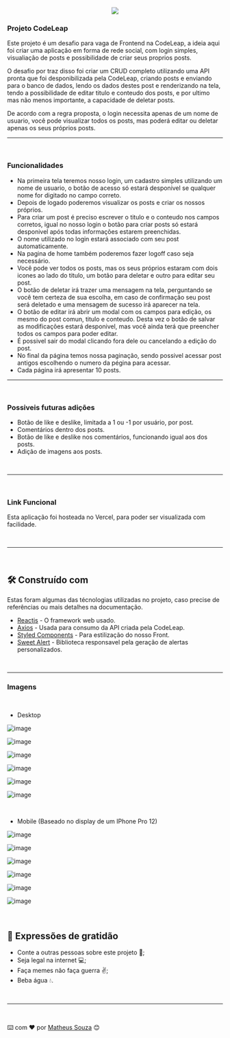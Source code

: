 <h1 align="center">
   <img src="https://user-images.githubusercontent.com/99031516/231500855-2f27ae1b-3f88-4e20-8570-00d231a4bab7.png">
</h1>

### Projeto CodeLeap

Este projeto é um desafio para vaga de Frontend na CodeLeap, a ideia aqui foi criar uma aplicação em forma de rede social, com login simples, visualiação de posts e possibilidade de criar seus proprios posts. 

O desafio por traz disso foi criar um CRUD completo utilizando uma API pronta que foi desponibilizada pela CodeLeap, criando posts e enviando para o banco de dados, lendo os dados destes post e renderizando na tela, tendo a possibilidade de editar titulo e conteudo dos posts, e por ultimo mas não menos importante, a capacidade de deletar posts.

De acordo com a regra proposta, o login necessita apenas de um nome de usuario, você pode visualizar todos os posts, mas poderá editar ou deletar apenas os seus próprios posts.

---

</br>

### Funcionalidades

- Na primeira tela teremos nosso login, um cadastro simples utilizando um nome de usuario, o botão de acesso só estará desponivel se qualquer nome for digitado no campo correto.
- Depois de logado poderemos visualizar os posts e criar os nossos próprios.
- Para criar um post é preciso escrever o titulo e o conteudo nos campos corretos, igual no nosso login o botão para criar posts só estará desponivel após todas informações estarem preenchidas.
- O nome utilizado no login estará associado com seu post automaticamente.
- Na pagina de home também poderemos fazer logoff caso seja necessário.
- Você pode ver todos os posts, mas os seus próprios estaram com dois icones ao lado do titulo, um botão para deletar e outro para editar seu post.
- O botão de deletar irá trazer uma mensagem na tela, perguntando se você tem certeza de sua escolha, em caso de confirmação seu post será deletado e uma mensagem de sucesso irá aparecer na tela.
- O botão de editar irá abrir um modal com os campos para edição, os mesmo do post comun, titulo e conteudo. Desta vez o botão de salvar as modificações estará desponivel, mas você ainda terá que preencher todos os campos para poder editar.
- É possivel sair do modal clicando fora dele ou cancelando a edição do post.
- No final da página temos nossa paginação, sendo possivel acessar post antigos escolhendo o numero da pégina para acessar.
- Cada página irá apresentar 10 posts.

---

</br>

### Possiveis futuras adições

- Botão de like e deslike, limitada a 1 ou -1 por usuário, por post.
- Comentários dentro dos posts.
- Botão de like e deslike nos comentários, funcionando igual aos dos posts.
- Adição de imagens aos posts.

</br>

---

</br>

### Link Funcional 

Esta aplicação foi hosteada no Vercel, para poder ser visualizada com facilidade.

<!-- - [projeto-labex.vercel.app](https://projeto-labex.vercel.app) -->

</br>

---

</br>

## 🛠️ Construído com

Estas foram algumas das técnologias utilizadas no projeto, caso precise de referências ou mais detalhes na documentação.

* [Reactjs](https://pt-br.reactjs.org) - O framework web usado.
* [Axios](https://www.npmjs.com/package/axios) - Usada para consumo da API criada pela CodeLeap.
* [Styled Components](https://styled-components.com) - Para estilização do nosso Front.
* [Sweet Alert](https://sweetalert.js.org/guides/) - Biblioteca responsavel pela geração de alertas personalizados.


</br>

---

### Imagens

</br>

- Desktop

![image](https://user-images.githubusercontent.com/99031516/231501333-8db587ea-2bd4-4566-b30a-2c44ed810daa.png)

![image](https://user-images.githubusercontent.com/99031516/231501850-e97d9484-db3e-4187-acfd-5ecc20aa9ea5.png)

![image](https://user-images.githubusercontent.com/99031516/231502251-87decdec-5e83-4ed6-bcb0-f598ad009632.png)

![image](https://user-images.githubusercontent.com/99031516/231502583-24a3d1c3-8707-4ecf-bb0e-6530dad9e543.png)

![image](https://user-images.githubusercontent.com/99031516/231502748-61359199-f93f-4df0-9c98-77005bf62ae5.png)

![image](https://user-images.githubusercontent.com/99031516/231503019-04e608c8-d79a-44ab-8129-4cbf8488661f.png)

</br>

- Mobile (Baseado no display de um IPhone Pro 12)

![image](https://user-images.githubusercontent.com/99031516/231504580-7d43f280-424c-4133-9e28-1eaeba290167.png)

![image](https://user-images.githubusercontent.com/99031516/231504729-1b2716bf-082a-4bed-b4af-76861d715462.png)

![image](https://user-images.githubusercontent.com/99031516/231504955-6f3917d4-7ad8-47e4-84a6-a707673ea0bb.png)

![image](https://user-images.githubusercontent.com/99031516/231505058-0daf91de-0535-49b6-b5f9-5954706bdf9d.png)

![image](https://user-images.githubusercontent.com/99031516/231505311-211c02cd-0d54-473b-bbed-578197274f90.png)

![image](https://user-images.githubusercontent.com/99031516/231505411-ba7eb3ed-01e9-4ec9-a043-be30fc610744.png)

</br>

## 🎁 Expressões de gratidão

* Conte a outras pessoas sobre este projeto 📢;
* Seja legal na internet 💻;
* Faça memes não faça guerra ✌;
* Beba água 💧.

</br>

---

</br>

⌨️ com ❤️ por [Matheus Souza](https://gist.github.com/matheus92as) 😊

